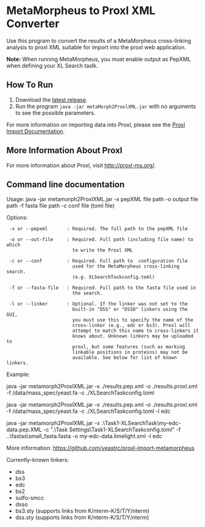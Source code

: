 MetaMorpheus to Proxl XML Converter
=============================

Use this program to convert the results of a MetaMorpheus cross-linking analysis to
proxl XML suitable for import into the proxl web application.

**Note:** When running MetaMorpheus, you must enable output as PepXML when defining your XL Search taslk.

How To Run
-------------
1. Download the [latest release](https://github.com/yeastrc/proxl-import-metamorpheus/releases).
2. Run the program ``java -jar metaMorph2ProxlXML.jar`` with no arguments to see the possible parameters.

For more information on importing data into Proxl, please see the [Proxl Import Documentation](http://proxl-web-app.readthedocs.io/en/latest/using/upload_data.html).

More Information About Proxl
-----------------------------
For more information about Proxl, visit http://proxl-ms.org/.


Command line documentation
---------------------------
Usage:
  java -jar metamorph2ProxlXML.jar -x pepXML file path -o output file path
                               -f fasta file path -c conf file (toml file)
  
 Options:
  
     -x or --pepxml       : Required. The full path to the pepXML file
     
     -o or --out-file     : Required. Full path (including file name) to which
                            to write the Proxl XML
  
     -c or --conf         : Required. Full path to  configuration file
                            used for the MetaMorpheus cross-linking search.
                            (e.g. XLSearchTaskconfig.toml)
                          
     -f or --fasta-file   : Required. Full path to the fasta file used in
                            the search.
     
     -l or --linker       : Optional. If the linker was not set to the
                            built-in "DSS" or "DSSO" linkers using the GUI,
                            you must use this to specify the name of the
                            cross-linker (e.g., edc or bs3). Proxl will
                            attempt to match this name to cross-linkers it
                            knows about. Unknown linkers may be uploaded to
                            proxl, but some features (such as marking
                            linkable positions in proteins) may not be
                            available. See below for list of known linkers.
 
 Example:
 
  java -jar metamorph2ProxlXML.jar -x ./results.pep.xml -o ./results.proxl.xml\
  -f /data/mass_spec/yeast.fa -c ./XLSearchTaskconfig.toml

  java -jar metamorph2ProxlXML.jar -x ./results.pep.xml -o ./results.proxl.xml\
  -f /data/mass_spec/yeast.fa -c ./XLSearchTaskconfig.toml -l edc

  java -jar metamorph2ProxlXML.jar -x .\Task1-XLSearchTask\my-edc-data.pep.XML
  -c ".\Task Settings\Task1-XLSearchTaskconfig.toml"
  -f ..\fastas\small_fasta.fasta
  -o my-edc-data.limelight.xml
  -l edc

  More information: https://github.com/yeastrc/proxl-import-metamorpheus

 Currently-known linkers:
 * dss
 * bs3
 * edc
 * bs2
 * sulfo-smcc
 * dsso
 * bs3.sty (supports links from K/nterm-K/S/T/Y/nterm)
 * dss.sty (supports links from K/nterm-K/S/T/Y/nterm)
